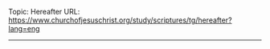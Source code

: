 Topic: Hereafter
URL: https://www.churchofjesuschrist.org/study/scriptures/tg/hereafter?lang=eng

---

